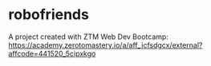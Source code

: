 # robofriends
A project created with ZTM Web Dev Bootcamp:  https://academy.zerotomastery.io/a/aff_jcfsdgcx/external?affcode=441520_5cipxkgo
